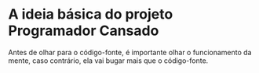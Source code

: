 # A ideia básica do projeto Programador Cansado

Antes de olhar para o código-fonte, é importante olhar o funcionamento da mente, caso contrário, ela vai bugar mais que o código-fonte.
